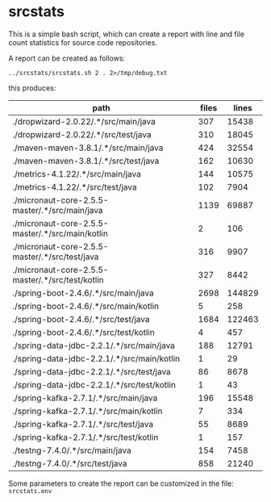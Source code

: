 # srcstats

This is a simple bash script, which can create a report with line and file
count statistics for source code repositories.

A report can be created as follows:

```
../srcstats/srcstats.sh 2 . 2>/tmp/debug.txt
```                                              

this produces:

path	| files	| lines
---	| ---	| ---
./dropwizard-2.0.22/.*/src/main/java	| 307	| 15438
./dropwizard-2.0.22/.*/src/test/java	| 310	| 18045
./maven-maven-3.8.1/.*/src/main/java	| 424	| 32554
./maven-maven-3.8.1/.*/src/test/java	| 162	| 10630
./metrics-4.1.22/.*/src/main/java	| 144	| 10575
./metrics-4.1.22/.*/src/test/java	| 102	| 7904
./micronaut-core-2.5.5-master/.*/src/main/java	| 1139	| 69887
./micronaut-core-2.5.5-master/.*/src/main/kotlin	| 2	| 106
./micronaut-core-2.5.5-master/.*/src/test/java	| 316	| 9907
./micronaut-core-2.5.5-master/.*/src/test/kotlin	| 327	| 8442
./spring-boot-2.4.6/.*/src/main/java	| 2698	| 144829
./spring-boot-2.4.6/.*/src/main/kotlin	| 5	| 258
./spring-boot-2.4.6/.*/src/test/java	| 1684	| 122463
./spring-boot-2.4.6/.*/src/test/kotlin	| 4	| 457
./spring-data-jdbc-2.2.1/.*/src/main/java	| 188	| 12791
./spring-data-jdbc-2.2.1/.*/src/main/kotlin	| 1	| 29
./spring-data-jdbc-2.2.1/.*/src/test/java	| 86	| 8678
./spring-data-jdbc-2.2.1/.*/src/test/kotlin	| 1	| 43
./spring-kafka-2.7.1/.*/src/main/java	| 196	| 15548
./spring-kafka-2.7.1/.*/src/main/kotlin	| 7	| 334
./spring-kafka-2.7.1/.*/src/test/java	| 55	| 8689
./spring-kafka-2.7.1/.*/src/test/kotlin	| 1	| 157
./testng-7.4.0/.*/src/main/java	| 154	| 7458
./testng-7.4.0/.*/src/test/java	| 858	| 21240


Some parameters to create the report can be customized in the file:  
 `srcstats.env` 
